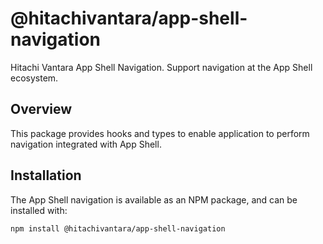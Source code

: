 # @hitachivantara/app-shell-navigation

Hitachi Vantara App Shell Navigation. Support navigation at the App Shell ecosystem.

## Overview

This package provides hooks and types to enable application to perform navigation integrated with App Shell.

## Installation

The App Shell navigation is available as an NPM package, and can be installed with:

```bash
npm install @hitachivantara/app-shell-navigation
```
